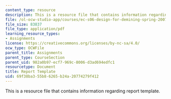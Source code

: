 ```yaml
---
content_type: resource
description: This is a resource file that contains information regarding report template.
file: /ol-ocw-studio-app/courses/ec-s06-design-for-demining-spring-2007/69f38ba355b86265b24a20774279f412_MITEC_S06S07_14template.pdf
file_size: 83837
file_type: application/pdf
learning_resource_types:
- Assignments
license: https://creativecommons.org/licenses/by-nc-sa/4.0/
ocw_type: OCWFile
parent_title: Assignments
parent_type: CourseSection
parent_uid: 982a0b97-ecf7-969c-8006-d3ad694edfc1
resourcetype: Document
title: Report Template
uid: 69f38ba3-55b8-6265-b24a-20774279f412
---
```

This is a resource file that contains information regarding report template.
